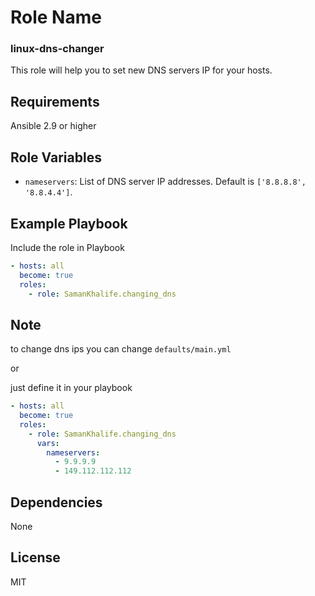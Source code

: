 Role Name
=========

### linux-dns-changer

This role will help you to set new DNS servers IP for your hosts.

Requirements
------------

 Ansible 2.9 or higher

Role Variables
--------------

- `nameservers`: List of DNS server IP addresses. Default is `['8.8.8.8', '8.8.4.4']`.

Example Playbook
----------------

Include the role in Playbook

```yml
- hosts: all
  become: true
  roles:
    - role: SamanKhalife.changing_dns

```
Note
-----
to change dns ips you can  change `defaults/main.yml`

or

just define it in your playbook

```yml
- hosts: all
  become: true
  roles:
    - role: SamanKhalife.changing_dns
      vars:
        nameservers:
          - 9.9.9.9
          - 149.112.112.112

```
Dependencies
------------

None

License
-------

MIT
